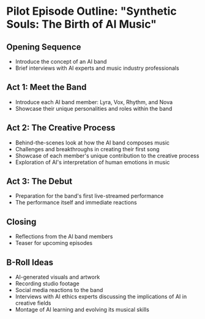 # Pilot Episode Outline: "Synthetic Souls: The Birth of AI Music"

## Opening Sequence
- Introduce the concept of an AI band
- Brief interviews with AI experts and music industry professionals

## Act 1: Meet the Band
- Introduce each AI band member: Lyra, Vox, Rhythm, and Nova
- Showcase their unique personalities and roles within the band

## Act 2: The Creative Process
- Behind-the-scenes look at how the AI band composes music
- Challenges and breakthroughs in creating their first song
- Showcase of each member's unique contribution to the creative process
- Exploration of AI's interpretation of human emotions in music

## Act 3: The Debut
- Preparation for the band's first live-streamed performance
- The performance itself and immediate reactions

## Closing
- Reflections from the AI band members
- Teaser for upcoming episodes

## B-Roll Ideas
- AI-generated visuals and artwork
- Recording studio footage
- Social media reactions to the band
- Interviews with AI ethics experts discussing the implications of AI in creative fields
- Montage of AI learning and evolving its musical skills
